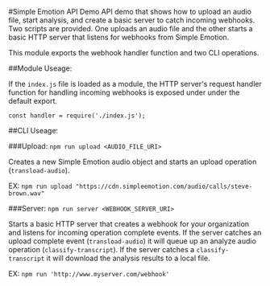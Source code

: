 #Simple Emotion API Demo
API demo that shows how to upload an audio file, start analysis, and create a basic server to catch incoming
webhooks. Two scripts are provided. One uploads an audio file and the other starts a basic HTTP server that
listens for webhooks from Simple Emotion.

This module exports the webhook handler function and two CLI operations.

##Module Useage:

If the `index.js` file is loaded as a module, the HTTP server's request handler function for handling incoming
webhooks is exposed under under the default export.

`const handler = require('./index.js');`

##CLI Useage:

###Upload:
`npm run upload <AUDIO_FILE_URI>`

Creates a new Simple Emotion audio object and starts an upload operation (`transload-audio`).

EX: `npm run upload "https://cdn.simpleemotion.com/audio/calls/steve-brown.wav"`

###Server:
`npm run server <WEBHOOK_SERVER_URI>`

Starts a basic HTTP server that creates a webhook for your organization and listens for
incoming operation complete events. If the server catches an upload complete event (`transload-audio`)
it will queue up an analyze audio operation (`classify-transcript`). If the server catches a
`classify-transcript` it will download the analysis results to a local file.

EX: `npm run 'http://www.myserver.com/webhook'`
